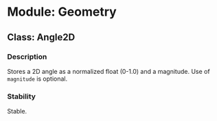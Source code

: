 # Module: Geometry

## Class: Angle2D

### Description

Stores a 2D angle as a normalized float (0-1.0) and a magnitude. Use of `magnitude` is optional.

### Stability

Stable.
